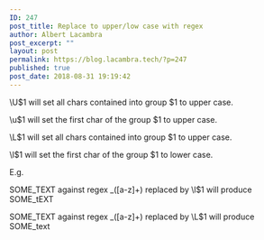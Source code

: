 ```yaml
---
ID: 247
post_title: Replace to upper/low case with regex
author: Albert Lacambra
post_excerpt: ""
layout: post
permalink: https://blog.lacambra.tech/?p=247
published: true
post_date: 2018-08-31 19:19:42
---
```

\U$1 will set all chars contained into group $1 to upper case.

\u$1 will set the first char of the group $1 to upper case.

\L$1 will set all chars contained into group $1 to upper case.

\l$1 will set the first char of the group $1 to lower case.

E.g.

SOME_TEXT against regex _([a-z]+) replaced by \l$1 will produce SOME_tEXT

SOME_TEXT against regex _([a-z]+) replaced by \L$1 will produce SOME_text

&nbsp;

&nbsp;